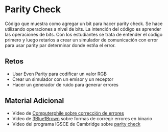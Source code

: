 # Parity Check

Código que muestra como agregar un bit para hacer parity check.  Se hace utilizando operaciones a nivel de bits.  La intención del código es aprender las operaciones de bits.  Con los estudiantes se trata de entender el código primero y luego retarlos a crear un simulador de comunicación con error para usar parity par determinar donde estña el error.

## Retos
- Usar Even Parity para codificar un valor RGB
- Crear un simulador con un emisor y un receptor
- Hacer un generador de ruido para generar errores

## Material Adicional

- Video de [Computerphile sobre corrección de errores](https://youtu.be/-15nx57tbfc)
- Video de [3Blue1Brown](https://youtu.be/X8jsijhllIA) sobre formas de corregir errores en binario
- Video del programa IGSCE de Cambridge sobre [parity check](https://youtu.be/9uAIGQBkQzc)
